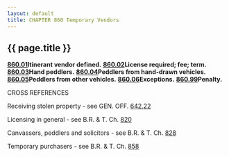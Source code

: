 ```yaml
---
layout: default 
title: CHAPTER 860 Temporary Vendors
---
```


{{ page.title }}
----------------

[**860.01**](3ef8b9ad.html)**Itinerant vendor defined.**
[**860.02**](3efb2414.html)**License required; fee; term.**
[**860.03**](3effde27.html)**Hand peddlers.**
[**860.04**](3f034db7.html)**Peddlers from hand-drawn vehicles.**
[**860.05**](3f0606a8.html)**Peddlers from other vehicles.**
[**860.06**](3f0ce577.html)**Exceptions.**
[**860.99**](3f0f1205.html)**Penalty.**

CROSS REFERENCES

Receiving stolen property - see GEN. OFF. [642.22](335933c9.html)

Licensing in general - see B.R. & T. Ch. [820](39767052.html)

Canvassers, peddlers and solicitors - see B.R. & T. Ch.
[828](3c02a548.html)

Temporary purchasers - see B.R. & T. Ch. [858](3ecf3f1d.html)
